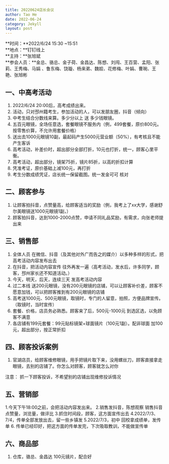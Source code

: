 ```yaml
---
title: 20220624店长会议
author: Tao He
date: 2022-06-24
category: Jekyll
layout: post
---
```




**时间：**2022/6/24 15:30 ~15:51  
**地点：**钉钉线上   
**主持：**张旭斌  
**参会人员：**金总、骆总、金子荷、金昌达、陈想、刘闯、王百营、孟阳、张莉、王秀梅、马娟 、鲁东梅、饶璇、杨来弟、魏姣、花修梅、叶娟、曹琬、王艳、张旭彬			



## 一、中高考活动

1. 2022/6/24 20:00后，高考成绩出来。
2. 活动，只对邳州籍考生，参加活动的人，可以发朋友圈，抖音（倾向）
3. 中考生结合分数线来算。多少分以上 送 多少钱眼镜。
4. 五百元眼镜，全场任意选，套餐眼镜不服务内（例，499套餐，原价800元。按零售价算，不允许用套餐价格）
5. 送出去1000元眼镜10副，最起码产生5000元营业额（50%），有考核且不能产生客诉
6. 高考活动，补差价时，超出部分全部打折，10元也打折，统一，顾客心里平衡。
7. 高考活动，超出部分，镜架75折，镜片85折，以高的折扣计算
8. 凭准考证，原价基础上减100元，再打折
9. 考生分数成绩凭证，店长统一保留截图。统一发金可可 核对



## 二、顾客参与

1. 让顾客拍抖音，点赞量高，给顾客适当的奖励（例，我考上了xx大学，感谢舒尔美眼镜送1000元眼镜1副，）
2. 顾客拍抖音，达到1000-2000点赞，申请不同礼品奖励，有需求，向张老师提出来


## 三、销售部

1. 全体人员 在微信、抖音（及其他对外广而告之的媒介）以多种多样的形式，把高考活动内容发布出去
2. 在抖音，把活动内容宣传 往外再发一遍（高考活动，发水后，许多同学，顾客，邳州家长还不知道活动。）
3. 今天，明天，后天，连续三天 发高考活动内容
4. 过二本线 送200元眼镜，没有200元眼镜的店铺，可以让顾客补价差，顾客不愿意加钱，可以把顾客推到有200元眼镜的店铺
5. 高考送1000元、500元眼镜，取镜时，专门的人留意，拍照，方便品牌宣传。（取镜时，当时宣传）
6. 套餐、价格，店员务必熟悉。顾客来了后，500元-1000元  到选区选，以免顾客不满意
7. 各店铺有199元套餐：99元贴标镜架+球面镜片（100元1副）。配非球面 加100元，超出部分，按正常折扣




## 四、顾客投诉案例

1. 官湖店员，给顾客维修眼镜，用手把镜片取下来，没用螺丝刀，顾客直接拿走眼镜，去别的店铺了。你怎么对顾客，顾客就怎么对你

注意： 抓一下顾客投诉，不希望别的店铺出现维修投诉情况


## 五、营销部

1.今天下午18:00之前，会把活动内容发出来。
2.销售发抖音，陈想观察 销售抖音点赞量，浏览量，做评比
3.抓住时间段，顾客，这方面宣传出去
4.2022/7/3、7/4，传单全部发放出去，留一些乡镇发
5.2022/7/3，初中 回校拿成绩单，发传单
6. 传单已经印好，把这方面的传单发完，下次吸取教训，不能做宣传单




## 六、商品部

1. 仓库，骆总、金昌达 100元镜片，配合好

